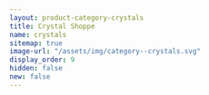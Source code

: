 ```yaml
---
layout: product-category-crystals
title: Crystal Shoppe
name: crystals
sitemap: true
image-url: "/assets/img/category--crystals.svg"
display_order: 9
hidden: false
new: false
---
```

